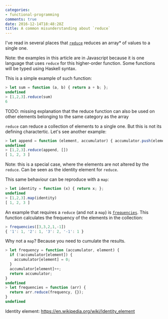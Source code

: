 ```yaml
---
categories:
- functional-programming
comments: true
date: 2016-12-14T18:48:28Z
title: A common misunderstanding about `reduce`
---
```


I've read in several places that [`reduce`][mdn-reduce] reduces an array\* of values to a single one.

Note: the examples in this article are in Javascript because it is one language that uses `reduce` for this higher-order function. Some functions will be typed using Haskell syntax.

This is a simple example of such function:

```javascript
> let sum = function (a, b) { return a + b; };
undefined
> [1,2,3].reduce(sum)
6
```

TODO: missing explanation that the reduce function can also be used on other elements belonging to the same category as the array

`reduce` can reduce a collection of elements to a single one. But this is not its defining charactertic. Let's see another example:

```javascript
> let append = function (element, accumulator) { accumulator.push(element); return accumulator };
undefined
> [1,2,3].reduce(append, [])
[ 1, 2, 3 ]
```

Note: this is a special case, where the elements are not altered by the `reduce`. Can be seen as the identity element for `reduce`.

This same behaviour can be reproduce with a `map`:

```javascript
> let identity = function (x) { return x; };
undefined
> [1,2,3].map(identity)
[ 1, 2, 3 ]
```

An example that requires a `reduce` (and not a `map`) is [`frequencies`][cljdoc-frequencies]. This function calculates the frequency of the elements in the collection:

```javascript
> frequencies([3,3,2,1,-1])
{ '1': 1, '2': 1, '3': 2, '-1': 1 }
```

Why not a `map`? Because you need to cumulate the results.

```javascript
> let frequency = function (accumulator, element) { 
  if (!accumulator[element]) {
    accumulator[element] = 0;
  } 
  accumulator[element]++;
  return accumulator; 
} 
undefined
> let frequencies = function (arr) {
  return arr.reduce(frequency, {});
}
undefined
```

[mdn-reduce]: https://developer.mozilla.org/en/docs/Web/JavaScript/Reference/Global_Objects/Array/reduce
[cljdoc-frequencies]: https://clojuredocs.org/clojure.core/frequencies

Identity element: https://en.wikipedia.org/wiki/Identity_element

